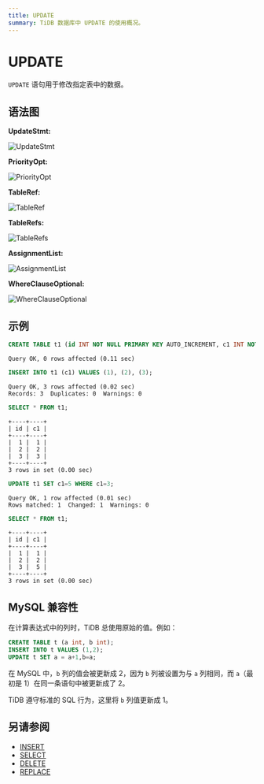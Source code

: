 ```yaml
---
title: UPDATE
summary: TiDB 数据库中 UPDATE 的使用概况。
---
```


# UPDATE

`UPDATE` 语句用于修改指定表中的数据。

## 语法图

**UpdateStmt:**

![UpdateStmt](https://download.pingcap.com/images/docs-cn/sqlgram/UpdateStmt.png)

**PriorityOpt:**

![PriorityOpt](https://download.pingcap.com/images/docs-cn/sqlgram/PriorityOpt.png)

**TableRef:**

![TableRef](https://download.pingcap.com/images/docs-cn/sqlgram/TableRef.png)

**TableRefs:**

![TableRefs](https://download.pingcap.com/images/docs-cn/sqlgram/TableRefs.png)

**AssignmentList:**

![AssignmentList](https://download.pingcap.com/images/docs-cn/sqlgram/AssignmentList.png)

**WhereClauseOptional:**

![WhereClauseOptional](https://download.pingcap.com/images/docs-cn/sqlgram/WhereClauseOptional.png)

## 示例


```sql
CREATE TABLE t1 (id INT NOT NULL PRIMARY KEY AUTO_INCREMENT, c1 INT NOT NULL);
```

```
Query OK, 0 rows affected (0.11 sec)
```


```sql
INSERT INTO t1 (c1) VALUES (1), (2), (3);
```

```
Query OK, 3 rows affected (0.02 sec)
Records: 3  Duplicates: 0  Warnings: 0
```


```sql
SELECT * FROM t1;
```

```
+----+----+
| id | c1 |
+----+----+
|  1 |  1 |
|  2 |  2 |
|  3 |  3 |
+----+----+
3 rows in set (0.00 sec)
```


```sql
UPDATE t1 SET c1=5 WHERE c1=3;
```

```
Query OK, 1 row affected (0.01 sec)
Rows matched: 1  Changed: 1  Warnings: 0
```


```sql
SELECT * FROM t1;
```

```
+----+----+
| id | c1 |
+----+----+
|  1 |  1 |
|  2 |  2 |
|  3 |  5 |
+----+----+
3 rows in set (0.00 sec)
```

## MySQL 兼容性

在计算表达式中的列时，TiDB 总使用原始的值。例如：

```sql
CREATE TABLE t (a int, b int);
INSERT INTO t VALUES (1,2);
UPDATE t SET a = a+1,b=a;
```

在 MySQL 中，`b` 列的值会被更新成 2，因为 `b` 列被设置为与 `a` 列相同，而 `a`（最初是 1）在同一条语句中被更新成了 2。

TiDB 遵守标准的 SQL 行为，这里将 `b` 列值更新成 1。

## 另请参阅

* [INSERT](/sql-statements/sql-statement-insert.md)
* [SELECT](/sql-statements/sql-statement-select.md)
* [DELETE](/sql-statements/sql-statement-delete.md)
* [REPLACE](/sql-statements/sql-statement-replace.md)
